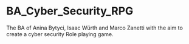 # BA_Cyber_Security_RPG

The BA of Anina Bytyci, Isaac Würth and Marco Zanetti with the aim to create a cyber security Role playing game.